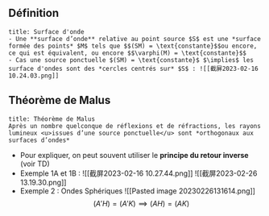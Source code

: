 ## Définition
```ad-note
title: Surface d'onde
- Une **surface d’onde** relative au point source $S$ est une *surface formée des points* $M$ tels que $$(SM) = \text{constante}$$ou encore, ce qui est équivalent, ou encore $$\varphi(M) = \text{constante}$$
- Cas une source ponctuelle $(SM) = \text{constante}$ $\implies$ les surface d'ondes sont des *cercles centrés sur* $S$ : ![[截屏2023-02-16 10.24.03.png]]
```

## Théorème de Malus
```ad-note
title: Théorème de Malus
Après un nombre quelconque de réflexions et de réfractions, les rayons lumineux <u>issues d’une source ponctuelle</u> sont *orthogonaux aux surfaces d’ondes* 
```

- Pour expliquer, on peut souvent utiliser le **principe du retour inverse** (voir TD)
- Exemple 1A et 1B : ![[截屏2023-02-16 10.27.44.png]] ![[截屏2023-02-26 13.19.30.png]]
- Exemple 2 : Ondes Sphériques ![[Pasted image 20230226131614.png]] $$(A'H) = (A'K) \implies (AH) = (AK)$$
